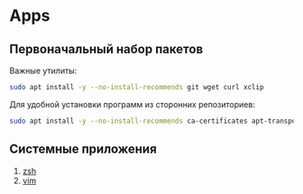 # Apps

## Первоначальный набор пакетов

Важные утилиты:

```bash
sudo apt install -y --no-install-recommends git wget curl xclip
```

Для удобной установки программ из сторонних репозиториев:

```bash
sudo apt install -y --no-install-recommends ca-certificates apt-transport-https software-properties-common
```

## Системные приложения

1. [zsh](zsh.md)
1. [vim](vim.md)

